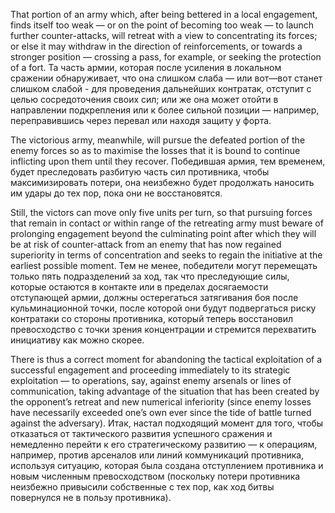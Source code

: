 
That portion of an army which, after being bettered in a local engagement, finds itself too weak — or on the point of becoming too weak — to launch further counter-attacks, will retreat with a view to concentrating its forces; or else it may withdraw in the direction of reinforcements, or towards a stronger position — crossing a pass, for example, or seeking the protection of a fort.
Та часть армии, которая после усиления в локальном сражении обнаруживает, что она слишком слаба — или вот—вот станет слишком слабой - для проведения дальнейших контратак, отступит с целью сосредоточения своих сил; или же она может отойти в направлении подкрепления или к более сильной позиции — например, переправившись через перевал или находя защиту у форта.

The victorious army, meanwhile, will pursue the defeated portion of the enemy forces so as to maximise the losses that it is bound to continue inflicting upon them until they recover.
Победившая армия, тем временем, будет преследовать разбитую часть сил противника, чтобы максимизировать потери, она неизбежно будет продолжать наносить им удары до тех пор, пока они не восстановятся.

Still, the victors can move only five units per turn, so that pursuing forces that remain in contact or within range of the retreating army must beware of prolonging engagement beyond the culminating point after which they will be at risk of counter-attack from an enemy that has now regained superiority in terms of concentration and seeks to regain the initiative at the earliest possible moment.
Тем не менее, победители могут перемещать только пять подразделений за ход, так что преследующие силы, которые остаются в контакте или в пределах досягаемости отступающей армии, должны остерегаться затягивания боя после кульминационной точки, после которой они будут подвергаться риску контратаки со стороны противника, который теперь восстановил превосходство с точки зрения концентрации и стремится перехватить инициативу как можно скорее.

There is thus a correct moment for abandoning the tactical exploitation of a successful engagement and proceeding immediately to its strategic exploitation — to operations, say, against enemy arsenals or lines of communication, taking advantage of the situation that has been created by the opponent’s retreat and new numerical inferiority (since enemy losses have necessarily exceeded one’s own ever since the tide of battle turned against the adversary).
Итак, настал подходящий момент для того, чтобы отказаться от тактического развития успешного сражения и немедленно перейти к его стратегическому развитию — к операциям, например, против арсеналов или линий коммуникаций противника, используя ситуацию, которая была создана отступлением противника и новым численным превосходством (поскольку потери противника неизбежно привысили собственные с тех пор, как ход битвы повернулся не в пользу противника).
